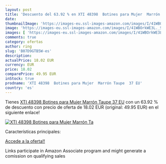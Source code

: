 ```yaml
---
layout: post
title: 'Descuento del 63.92 % en XTI 48398  Botines para Mujer  Marrón Ta'
date: 
thumbnailImage: 'https://images-eu.ssl-images-amazon.com/images/I/41WBOrkWE3L._SL200_.jpg'
image: 'https://images-eu.ssl-images-amazon.com/images/I/41WBOrkWE3L._SL200_.jpg'
images: [ 'https://images-eu.ssl-images-amazon.com/images/I/41WBOrkWE3L._SL200_.jpg' ]
comments: true
category: ofertas
author: ring
slug: 'B07D9GTB5W-es'
description:
actualPrice: 18.02 EUR
currency: EUR
price: 18.02
comparePrice: 49.95 EUR
inStock: true
prodname: 'XTI 48398  Botines para Mujer  Marrón Taupe  37 EU'
country: 'es'
---
```


Tienes [XTI 48398  Botines para Mujer  Marrón Taupe  37 EU](https://www.amazon.es/dp/B07D9GTB5W/?tag=tolees-21) con un 63.92 % de descuento con precio de oferta de 18.02 EUR (original: 49.95 EUR) en el siguiente enlace!

[![XTI 48398  Botines para Mujer  Marrón Ta](https://images-eu.ssl-images-amazon.com/images/I/41WBOrkWE3L._SL200_.jpg)](https://www.amazon.es/dp/B07D9GTB5W/?tag=tolees-21)

Características principales:


[Accede a la oferta!!](https://www.amazon.es/dp/B07D9GTB5W/?tag=tolees-21)

Links participate in Amazon Associate program and might generate a comission on qualifying sales


